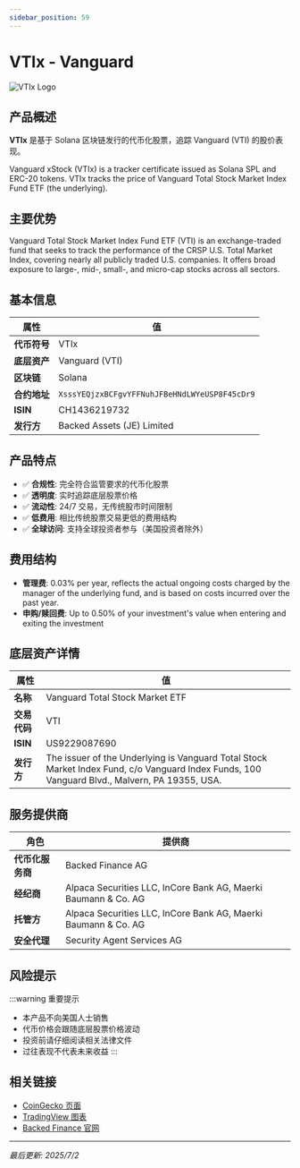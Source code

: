 ```yaml
---
sidebar_position: 59
---
```


# VTIx - Vanguard

![VTIx Logo](/img/tokens/VTIx.svg)

## 产品概述

**VTIx** 是基于 Solana 区块链发行的代币化股票，追踪 Vanguard (VTI) 的股价表现。

Vanguard xStock (VTIx) is a tracker certificate issued as Solana SPL and ERC-20 tokens. VTIx tracks the price of Vanguard Total Stock Market Index Fund ETF (the underlying).

## 主要优势

Vanguard Total Stock Market Index Fund ETF (VTI) is an exchange-traded fund that seeks to track the performance of the CRSP U.S. Total Market Index, covering nearly all publicly traded U.S. companies. It offers broad exposure to large-, mid-, small-, and micro-cap stocks across all sectors.


## 基本信息

| 属性 | 值 |
|------|----|
| **代币符号** | VTIx |
| **底层资产** | Vanguard (VTI) |
| **区块链** | Solana |
| **合约地址** | `XsssYEQjzxBCFgvYFFNuhJFBeHNdLWYeUSP8F45cDr9` |
| **ISIN** | CH1436219732 |
| **发行方** | Backed Assets (JE) Limited |

## 产品特点

- ✅ **合规性**: 完全符合监管要求的代币化股票
- ✅ **透明度**: 实时追踪底层股票价格
- ✅ **流动性**: 24/7 交易，无传统股市时间限制
- ✅ **低费用**: 相比传统股票交易更低的费用结构
- ✅ **全球访问**: 支持全球投资者参与（美国投资者除外）

## 费用结构

- **管理费**: 0.03% per year, reflects the actual ongoing costs charged by the manager of the underlying fund, and is based on costs incurred over the past year.
- **申购/赎回费**: Up to 0.50% of your investment's value when entering and exiting the investment

## 底层资产详情

| 属性 | 值 |
|------|----|
| **名称** | Vanguard Total Stock Market ETF |
| **交易代码** | VTI |
| **ISIN** | US9229087690 |
| **发行方** | The issuer of the Underlying is Vanguard Total Stock Market Index Fund, c/o Vanguard Index Funds, 100 Vanguard Blvd., Malvern, PA 19355, USA. |

## 服务提供商

| 角色 | 提供商 |
|------|----|
| **代币化服务商** | Backed Finance AG |
| **经纪商** | Alpaca Securities LLC, InCore Bank AG, Maerki Baumann & Co. AG |
| **托管方** | Alpaca Securities LLC, InCore Bank AG, Maerki Baumann & Co. AG |
| **安全代理** | Security Agent Services AG |

## 风险提示

:::warning 重要提示
- 本产品不向美国人士销售
- 代币价格会跟随底层股票价格波动
- 投资前请仔细阅读相关法律文件
- 过往表现不代表未来收益
:::

## 相关链接

- [CoinGecko 页面](https://www.coingecko.com/)
- [TradingView 图表](https://www.tradingview.com/)
- [Backed Finance 官网](https://backed.fi/)

---

*最后更新: 2025/7/2*
